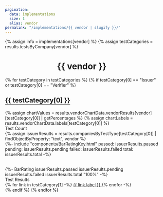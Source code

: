 ```yaml
---
pagination:
  data: implementations
  size: 1
  alias: vendor
permalink: "/implementations/{{ vendor | slugify }}/"
---
```


{% assign info = implementations[vendor] %}
{% assign testCategories = results.testsByCompany[vendor] %}
<h1 style="text-align: center">{{ vendor }}</h1>
{% for testCategory in testCategories %}
<!-- Only showing issuer and verifier statistics -->
{% if testCategory[0] == "Issuer" or testCategory[0] == "Verifier"  %}
<div class="ui very padded segment">
  <h2 style="border-bottom: 2px solid gray; width: fit-content">
    {{ testCategory[0] }}
  </h2>
  <!-- Spider Chart -->
  <div class="ui one column centered grid">
    <div class="column">
      {% assign chartValues = results.vendorChartData.vendorResults[vendor][testCategory[0]] | getPercentages %}
      {% assign chartLabels = results.vendorChartData.labels[testCategory[0]] %}
      <canvas
        class="spider-chart"
        style="max-height: 400px"
        data-chart-values='{{chartValues}}' 
        data-chart-labels='{{chartLabels}}'></canvas>
    </div>
  </div>
  <div class="ui two column grid stackable">
    <div class="column">
      <div class="ui horizontal divider header">
        <span class="ui small grey italic text">Test Count</span>
      </div>
      {% assign issuerResults = results.companiesByTestType[testCategory[0]] | findObjectByProperty: "text", vendor %}
      <div style="display: flex; justify-content: center; margin-bottom: 32px">
      {%- include "components/BarRatingKey.html"
        passed: issuerResults.passed
        pending: issuerResults.pending
        failed: issuerResults.failed
        total: issuerResults.total -%}
      </div>
      <div style="display: flex; justify-content: center">
      {%- BarRating issuerResults.passed issuerResults.pending issuerResults.failed issuerResults.total "100%" -%}
      </div>
    </div>
    <div class="column">
      <div class="ui horizontal divider header">
        <span class="ui small grey italic text">Test Results</span>
      </div>
      {% for link in testCategory[1] -%}
      <a
        style="margin-top: 0.25em"
        href="{{link.url}}/{{ link.label | slugify }}"
        class="tiny ui inverted secondary button">
          {{ link.label }}
      </a>
      {% endfor -%}
    </div>
  </div>
</div>
{% endif %}
{% endfor %}
